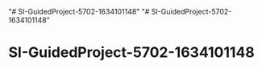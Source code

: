 "# SI-GuidedProject-5702-1634101148" 
"# SI-GuidedProject-5702-1634101148" 
# SI-GuidedProject-5702-1634101148
